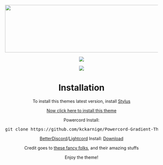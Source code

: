 <p align="center"><a href="https://kckarnige.github.io/Discord-Gradient-Theme"><img width="600" height="157" src="https://kckarnige.github.io/Discord-Gradient-Theme/banner.png"></a></p>

<p align="center"><img src="https://kckarnige.github.io/Discord-Gradient-Theme/previewimg.png"></p>
<p align="center"><img src="https://kckarnige.github.io/Discord-Gradient-Theme/previewloading.png"></p>

<h1 align="center">Installation</h1>
<p align="center">To install this themes latest version, install <a href="https://chrome.google.com/webstore/detail/stylus/clngdbkpkpeebahjckkjfobafhncgmne/related">Stylus</a></p>
<p align="center"><a href="https://kckarnige.github.io/Discord-Gradient-Theme/index.user.css" target="_blank" rel="noopener noreferrer">Now click here to install this theme</a></p>
<p align="center">Powercord Install: <pre>git clone https://github.com/kckarnige/Powercord-Gradient-Theme.git</pre></p>
<p align="center"><a href="https://github.com/rauenzi/BetterDiscordApp">BetterDiscord</a>/<a href="https://lightcord.github.io">Lightcord</a> Install: <a href="https://kckarnige.github.io/Discord-Gradient-Theme/dc-grad.theme.css" download>Download</a></p>
<p align="center">Credit goes to <a href="https://github.com/kckarnige/Discord-Gradient-Theme/blob/main/CREDITS.md">these fancy folks</a>, and their amazing stuffs</p>

<p align="center">Enjoy the theme!</p>
